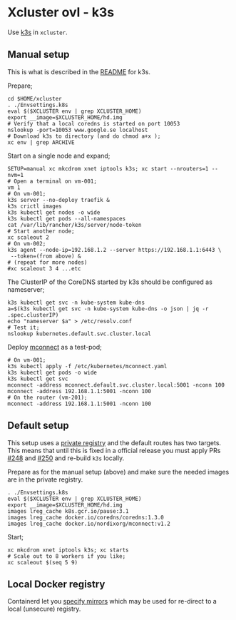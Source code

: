 # Xcluster ovl - k3s

Use [k3s](https://github.com/rancher/k3s) in `xcluster`.

## Manual setup

This is what is described in the
[README](https://github.com/rancher/k3s/blob/master/README.md) for
k3s.

Prepare;
```
cd $HOME/xcluster
. ./Envsettings.k8s
eval $($XCLUSTER env | grep XCLUSTER_HOME)
export __image=$XCLUSTER_HOME/hd.img
# Verify that a local coredns is started on port 10053
nslookup -port=10053 www.google.se localhost
# Download k3s to directory (and do chmod a+x );
xc env | grep ARCHIVE
```

Start on a single node and expand;
```
SETUP=manual xc mkcdrom xnet iptools k3s; xc start --nrouters=1 --nvm=1
# Open a terminal on vm-001;
vm 1
# On vm-001;
k3s server --no-deploy traefik &
k3s crictl images
k3s kubectl get nodes -o wide
k3s kubectl get pods --all-namespaces
cat /var/lib/rancher/k3s/server/node-token
# Start another node;
xc scaleout 2
# On vm-002;
k3s agent --node-ip=192.168.1.2 --server https://192.168.1.1:6443 \
 --token=(from above) &
# (repeat for more nodes)
#xc scaleout 3 4 ...etc
```

The ClusterIP of the CoreDNS started by k3s should be configured as nameserver;
```
k3s kubectl get svc -n kube-system kube-dns
a=$(k3s kubectl get svc -n kube-system kube-dns -o json | jq -r .spec.clusterIP)
echo "nameserver $a" > /etc/resolv.conf
# Test it;
nslookup kubernetes.default.svc.cluster.local
```

Deploy [mconnect](https://github.com/Nordix/mconnect) as a test-pod;
```
# On vm-001;
k3s kubectl apply -f /etc/kubernetes/mconnect.yaml
k3s kubectl get pods -o wide
k3s kubectl get svc
mconnect -address mconnect.default.svc.cluster.local:5001 -nconn 100
mconnect -address 192.168.1.1:5001 -nconn 100
# On the router (vm-201);
mconnect -address 192.168.1.1:5001 -nconn 100
```

## Default setup

This setup uses a [private registry](../private-reg) and the default
routes has two targets. This means that until this is fixed in a
official release you must apply PRs
[#248](https://github.com/rancher/k3s/pull/248) and
[#250](https://github.com/rancher/k3s/pull/250) and re-build `k3s`
locally.

Prepare as for the manual setup (above) and make sure the needed
images are in the private registry.

```
. ./Envsettings.k8s
eval $($XCLUSTER env | grep XCLUSTER_HOME)
export __image=$XCLUSTER_HOME/hd.img
images lreg_cache k8s.gcr.io/pause:3.1
images lreg_cache docker.io/coredns/coredns:1.3.0
images lreg_cache docker.io/nordixorg/mconnect:v1.2
```

Start;
```
xc mkcdrom xnet iptools k3s; xc starts
# Scale out to 8 workers if you like;
xc scaleout $(seq 5 9)
```



## Local Docker registry

Containerd let you [specify
mirrors](https://github.com/containerd/cri/blob/master/docs/registry.md#configure-registry-endpoint)
which may be used for re-direct to a local (unsecure) registry.
